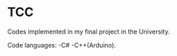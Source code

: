 TCC
===

Codes implemented in my final project in the University.

Code languages:
-C#
-C++(Arduino).
